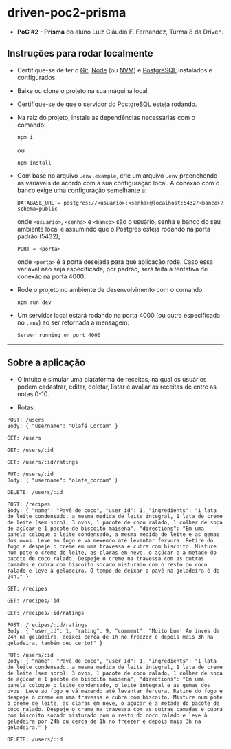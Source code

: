 # driven-poc2-prisma

* **PoC #2 - Prisma** do aluno Luiz Cláudio F. Fernandez, Turma 8 da Driven.

## Instruções para rodar localmente

* Certifique-se de ter o [Git](https://git-scm.com/), [Node](https://nodejs.org/en/) (ou [NVM](https://github.com/nvm-sh/nvm)) e [PostgreSQL](https://www.postgresql.org/download/) instalados e configurados.

* Baixe ou clone o projeto na sua máquina local.

* Certifique-se de que o servidor do PostgreSQL esteja rodando.

* Na raiz do projeto, instale as dependências necessárias com o comando:

    ```
    npm i
    ```

    ou

    ```
    npm install
    ```

- Com base no arquivo `.env.example`, crie um arquivo `.env` preenchendo as variáveis de acordo com a sua configuração local. A conexão com o banco exige uma configuração semelhante a:

    ```
    DATABASE_URL = postgres://<usuario>:<senha>@localhost:5432/<banco>?schema=public
    ```

    onde `<usuario>`, `<senha>` e `<banco>` são o usuário, senha e banco do seu ambiente local e assumindo que o Postgres esteja rodando na porta padrão (5432);

    ```
    PORT = <porta>
    ```

    onde `<porta>` é a porta desejada para que aplicação rode. Caso essa variável não seja especificada, por padrão, será feita a tentativa de conexão na porta 4000.

* Rode o projeto no ambiente de desenvolvimento com o comando:

    ```
    npm run dev
    ```

* Um servidor local estará rodando na porta 4000 (ou outra especificada no `.env`) ao ser retornada a mensagem:

    ```
    Server running on port 4000
    ```

---

## Sobre a aplicação

* O intuito é simular uma plataforma de receitas, na qual os usuários podem cadastrar, editar, deletar, listar e avaliar as receitas de entre as notas 0-10.

* Rotas:

```
POST: /users
Body: { "username": "Olafé Corcam" }
```

```
GET: /users
```

```
GET: /users/:id
```

```
GET: /users/:id/ratings
```

```
PUT: /users/:id
Body: { "username": "olafe_corcam" }
```

```
DELETE: /users/:id
```

```
POST: /recipes
Body: { "name": "Pavê de coco", "user_id": 1, "ingredients": "1 lata de leite condensado, a mesma medida de leite integral, 1 lata de creme de leite (sem soro), 3 ovos, 1 pacote de coco ralado, 1 colher de sopa de açúcar e 1 pacote de biscoito maisena", "directions": "Em uma panela coloque o leite condensado, a mesma medida de leite e as gemas dos ovos. Leve ao fogo e vá mexendo até levantar fervura. Retire do fogo e despeje o creme em uma travessa e cubra com biscoito. Misture num pote o creme de leite, as claras em neve, o açúcar e a metade do pacote de coco ralado. Despeje o creme na travessa com as outras camadas e cubra com biscoito socado misturado com o resto do coco ralado e leve à geladeira. O tempo de deixar o pavê na geladeira é de 24h." }
```

```
GET: /recipes
```

```
GET: /recipes/:id
```

```
GET: /recipes/:id/ratings
```

```
POST: /recipes/:id/ratings
Body: { "user_id": 1, "rating": 9, "comment": "Muito bom! Ao invés de 24h na geladeira, deixei cerca de 1h no freezer e depois mais 3h na geladeira, também deu certo!" }
```

```
PUT: /users/:id
Body: { "name": "Pavê de coco", "user_id": 1, "ingredients": "1 lata de leite condensado, a mesma medida de leite integral, 1 lata de creme de leite (sem soro), 3 ovos, 1 pacote de coco ralado, 1 colher de sopa de açúcar e 1 pacote de biscoito maisena", "directions": "Em uma panela coloque o leite condensado, o leite integral e as gemas dos ovos. Leve ao fogo e vá mexendo até levantar fervura. Retire do fogo e despeje o creme em uma travessa e cubra com biscoito. Misture num pote o creme de leite, as claras em neve, o açúcar e a metade do pacote de coco ralado. Despeje o creme na travessa com as outras camadas e cubra com biscoito socado misturado com o resto do coco ralado e leve à geladeira por 24h ou cerca de 1h no freezer e depois mais 3h na geladeira." }
```

```
DELETE: /users/:id
```
